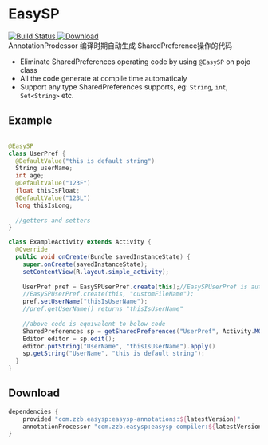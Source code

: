 # EasySP
[![Build Status](https://travis-ci.org/BaronZ/EasySP.png?branch=master)](https://travis-ci.org/BaronZ/EasySP)[ ![Download](https://api.bintray.com/packages/baronz/maven/easysp-compiler/images/download.svg) ](https://bintray.com/baronz/maven/easysp-compiler/_latestVersion)  
AnnotationProdessor 编译时期自动生成 SharedPreference操作的代码  

 * Eliminate SharedPreferences operating code by using `@EasySP` on pojo class
 * All the code generate at compile time automaticaly
 * Support any type SharedPreferences supports, eg: `String`, `int`, `Set<String>` etc.
 
 
Example
--------

```java

@EasySP
class UserPref {
  @DefaultValue("this is default string")
  String userName;
  int age;
  @DefaultValue("123F")
  float thisIsFloat;
  @DefaultValue("123L")
  long thisIsLong;
  
  //getters and setters
}  

class ExampleActivity extends Activity {
  @Override 
  public void onCreate(Bundle savedInstanceState) {
    super.onCreate(savedInstanceState);
    setContentView(R.layout.simple_activity);
    
    UserPref pref = EasySPUserPref.create(this);//EasySPUserPref is auto generate at compile time
    //EasySPUserPref.create(this, "customFileName");
    pref.setUserName("thisIsUserName");
    //pref.getUserName() returns "thisIsUserName"
    
    //above code is equivalent to below code
    SharedPreferences sp = getSharedPreferences("UserPref", Activity.MODE_PRIVATE);
    Editor editor = sp.edit();
    editor.putString("UserName", "thisIsUserName").apply()
    sp.getString("UserName", "this is default string");
  }
}
```
Download
--------

```groovy
dependencies {
    provided "com.zzb.easysp:easysp-annotations:${latestVersion}"
    annotationProcessor "com.zzb.easysp:easysp-compiler:${latestVersion}"
}
```
